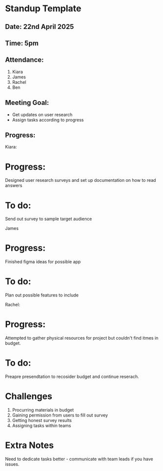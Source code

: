 # Standup Template

## Date: 22nd April 2025
## Time: 5pm

## Attendance: 
1. Kiara
2. James
3. Rachel
4. Ben


## Meeting Goal:
- Get updates on user research
- Assign tasks according to progress

## Progress:

Kiara:
  # Progress:
  Designed user research surveys and set up documentation on how to read answers 

  # To do:
  Send out survey to sample target audience 


James
  # Progress:
  Finished figma ideas for possible app

  # To do:
  Plan out possible features to include


Rachel:
  # Progress:
  Attempted to gather physical resources for project but couldn't find itmes in budget.

  # To do:
  Preapre presendtation to recosider budget and continue reserach. 

# Challenges
1. Procurring materials in budget
2. Gaining permission from users to fill out survey
3. Getting honest survey results
4. Assigning tasks within teams

# Extra Notes
Need to dedicate tasks better - communicate with team leads if you have issues.
  
